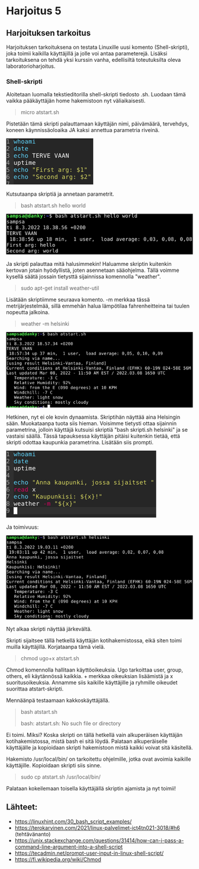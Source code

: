 # Harjoitus 5

## Harjoituksen tarkoitus

Harjoituksen tarkoituksena on testata Linuxille uusi komento (Shell-skripti), joka toimii kaikilla käyttäjillä ja jolle voi antaa parameterejä. Lisäksi tarkoituksena on tehdä yksi kurssin vanha, edellisiltä toteutuksilta oleva laboratorioharjoitus. 

### Shell-skripti

Aloitetaan luomalla tekstieditorilla shell-skripti tiedosto .sh. Luodaan tämä vaikka pääkäyttäjän home hakemistoon nyt väliaikaisesti. 

>micro atstart.sh
>

Pistetään tämä skripti palauttamaan käyttäjän nimi, päivämäärä, tervehdys, koneen käynnissäoloaika JA kaksi annettua parametria riveinä.

![Image](/shellskripti/shellscript1.png "404")

Kutsutaanpa skriptiä ja annetaan parametrit.

>bash atstart.sh hello world
>

![Image](/shellskripti/shellscript2.png "404")

Ja skripti palauttaa mitä halusimmekin! Haluamme skriptin kuitenkin kertovan jotain hyödyllistä, joten asennetaan sääohjelma. Tällä voimme kysellä säätä jossain tietysttä sijainnissa komennolla "weather". 

>sudo apt-get install weather-util
>

Lisätään skriptiimme seuraava komento. -m merkkaa tässä metrijärjestelmää, sillä emmehän halua lämpötilaa fahrenheitteina tai tuulen nopeutta jalkoina.

>weather -m helsinki
>

![Image](/shellskripti/shellscript3.png "404")

Hetkinen, nyt ei ole kovin dynaamista. Skriptihän näyttää aina Helsingin sään. Muokataanpa tuota siis hieman. Voisimme tietysti ottaa sijainnin parametrina, jolloin käyttäjä kutsuisi skriptiä "bash skripti.sh helsinki" ja se vastaisi säällä. Tässä tapauksessa käyttäjän pitäisi kuitenkin tietää, että skripti odottaa kaupunkia parametrina. Lisätään siis prompti.

![Image](/shellskripti/shellscript4.png "404")

Ja toimivuus:

![Image](/shellskripti/shellscript5.png "404")

Nyt alkaa skripti näyttää järkevältä. 

Skripti sijaitsee tällä hetkellä käyttäjän kotihakemistossa, eikä siten toimi muilla käyttäjillä. Korjataanpa tämä vielä.

>chmod ugo+x atstart.sh
>

Chmod komennolla hallitaan käyttöoikeuksia. Ugo tarkoittaa user, group, others, eli käytännössä kaikkia. + merkkaa oikeuksian lisäämistä ja x suoritusoikeuksia. Annamme siis kaikille käyttäjille ja ryhmille oikeudet suorittaa atstart-skripti. 

Mennäänpä testaamaan kakkoskäyttäjällä.

>bash atstart.sh
>
>bash: atstart.sh: No such file or directory
>

Ei toimi. Miksi? Koska skripti on tällä hetkellä vain alkuperäisen käyttäjän kotihakemistossa, mistä bash ei sitä löydä. Palataan alkuperäiselle käyttäjälle ja kopioidaan skripti hakemistoon mistä kaikki voivat sitä käsitellä. 

Hakemisto /usr/local/bin/ on tarkoitettu ohjelmille, jotka ovat avoimia kaikille käyttäjille. Kopioidaan skripti siis sinne. 

>sudo cp atstart.sh /usr/local/bin/
>

Palataan kokeilemaan toisella käyttäjällä skriptin ajamista ja nyt toimii!

## Lähteet:
* https://linuxhint.com/30_bash_script_examples/
* https://terokarvinen.com/2021/linux-palvelimet-ict4tn021-3018/#h6 (tehtävänanto)
* https://unix.stackexchange.com/questions/31414/how-can-i-pass-a-command-line-argument-into-a-shell-script
* https://tecadmin.net/prompt-user-input-in-linux-shell-script/
* https://fi.wikipedia.org/wiki/Chmod
